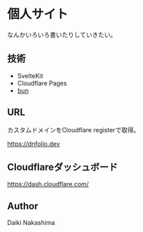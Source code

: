 # 個人サイト

なんかいろいろ書いたりしていきたい。

## 技術

- SvelteKit
- Cloudflare Pages
- [bun](https://bun.sh)

## URL

カスタムドメインをCloudflare registerで取得。

https://dnfolio.dev

## Cloudflareダッシュボード

https://dash.cloudflare.com/

## Author

Daiki Nakashima
